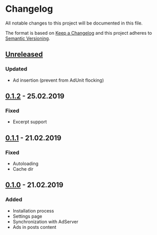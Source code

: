 # Changelog
All notable changes to this project will be documented in this file.

The format is based on [Keep a Changelog](https://keepachangelog.com/en/1.0.0/)
and this project adheres to [Semantic Versioning](https://semver.org/spec/v2.0.0.html).

## [Unreleased]
### Updated
- Ad insertion (prevent from AdUnit flocking)

## [0.1.2] - 25.02.2019
### Fixed
- Excerpt support

## [0.1.1] - 21.02.2019
### Fixed
- Autoloading
- Cache dir

## [0.1.0] - 21.02.2019
### Added
- Installation process
- Settings page
- Synchronization with AdServer
- Ads in posts content

[Unreleased]: https://github.com/adshares/wordpress-plugin/compare/v0.1.2...HEAD

[0.1.2]: https://github.com/adshares/wordpress-plugin/compare/v0.1.1...v0.1.2
[0.1.1]: https://github.com/adshares/wordpress-plugin/compare/v0.1.0...v0.1.1
[0.1.0]: https://github.com/adshares/wordpress-plugin/releases/tag/v0.1.0
